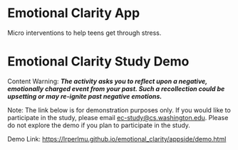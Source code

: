# Emotional Clarity App
Micro interventions to help teens get through stress.

# Emotional Clarity Study Demo

Content Warning: ***The activity asks you to reflect upon a negative, emotionally charged event from your past. Such a recollection could be upsetting or may re-ignite past negative emotions.***

Note: The link below is for demonstration purposes only. If you would like to participate in the study, please email ec-study@cs.washington.edu. Please do not explore the demo if you plan to participate in the study. 

Demo Link: https://lrperlmu.github.io/emotional_clarity/appside/demo.html

